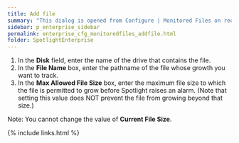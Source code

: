 ```yaml
---
title: Add file
summary: "This dialog is opened from Configure | Monitored Files on request to add a file to those tracked for size on a monitored Windows Server, or edit the tracking settings."
sidebar: p_enterprise_sidebar
permalink: enterprise_cfg_monitoredfiles_addfile.html
folder: SpotlightEnterprise
---
```



1. In the **Disk** field, enter the name of the drive that contains the file.
2. In the **File Name** box, enter the pathname of the file whose growth you want to track.
3. In the **Max Allowed File Size** box, enter the maximum file size to which the file is permitted to grow before Spotlight raises an alarm. (Note that setting this value does NOT prevent the file from growing beyond that size.) 

 Note: You cannot change the value of **Current File Size**.



{% include links.html %}
